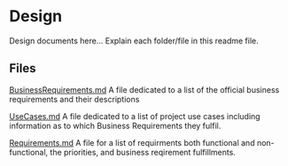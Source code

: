 # Design

Design documents here... Explain each folder/file in this readme file.

## Files

[BusinessRequirements.md](https://github.com/Line98Dev/offline-video-editing/blob/master/Design/BusinessRequirements.md)
A file dedicated to a list of the official business requirements and their descriptions

[UseCases.md](https://github.com/Line98Dev/offline-video-editing/blob/master/Design/UseCases.md)
A file dedicated to a list of project use cases including information as to which Business Requirements they fulfil.

[Requirements.md](https://github.com/Line98Dev/offline-video-editing/blob/master/Design/Requirements.md)
A file for a list of requirments both functional and non-functional, the priorities, and business reqirement fulfillments.
